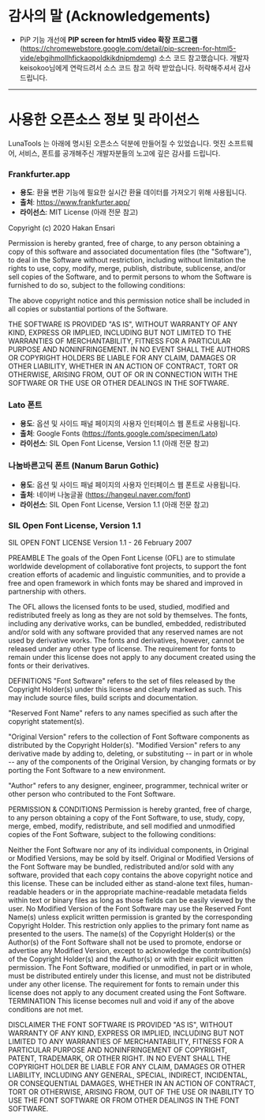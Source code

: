 # 감사의 말 (Acknowledgements)

- PiP 기능 개선에 **PIP screen for html5 video 확장 프로그램** (https://chromewebstore.google.com/detail/pip-screen-for-html5-vide/ebgihmollhfickaopoldkikdnipmdemg) 소스 코드 참고했습니다. 개발자 keisokoo님에게 연락드려서 소스 코드 참고 허락 받았습니다. 허락해주셔서 감사드립니다.

---

# 사용한 오픈소스 정보 및 라이선스

LunaTools 는 아래에 명시된 오픈소스 덕분에 만들어질 수 있었습니다. 멋진 소프트웨어, 서비스, 폰트를 공개해주신 개발자분들의 노고에 깊은 감사를 드립니다.

### Frankfurter.app

- **용도**: 환율 변환 기능에 필요한 실시간 환율 데이터를 가져오기 위해 사용됩니다.
- **출처**: https://www.frankfurter.app/
- **라이선스**: MIT License (아래 전문 참고)

Copyright (c) 2020 Hakan Ensari

Permission is hereby granted, free of charge, to any person obtaining a copy
of this software and associated documentation files (the "Software"), to deal
in the Software without restriction, including without limitation the rights
to use, copy, modify, merge, publish, distribute, sublicense, and/or sell
copies of the Software, and to permit persons to whom the Software is
furnished to do so, subject to the following conditions:

The above copyright notice and this permission notice shall be included in all
copies or substantial portions of the Software.

THE SOFTWARE IS PROVIDED "AS IS", WITHOUT WARRANTY OF ANY KIND, EXPRESS OR
IMPLIED, INCLUDING BUT NOT LIMITED TO THE WARRANTIES OF MERCHANTABILITY,
FITNESS FOR A PARTICULAR PURPOSE AND NONINFRINGEMENT. IN NO EVENT SHALL THE
AUTHORS OR COPYRIGHT HOLDERS BE LIABLE FOR ANY CLAIM, DAMAGES OR OTHER
LIABILITY, WHETHER IN AN ACTION OF CONTRACT, TORT OR OTHERWISE, ARISING FROM,
OUT OF OR IN CONNECTION WITH THE SOFTWARE OR THE USE OR OTHER DEALINGS IN THE
SOFTWARE.

### Lato 폰트

- **용도**: 옵션 및 사이드 패널 페이지의 사용자 인터페이스 웹 폰트로 사용됩니다.
- **출처**: Google Fonts (https://fonts.google.com/specimen/Lato)
- **라이선스**: SIL Open Font License, Version 1.1 (아래 전문 참고)

### 나눔바른고딕 폰트 (Nanum Barun Gothic)

- **용도**: 옵션 및 사이드 패널 페이지의 사용자 인터페이스 웹 폰트로 사용됩니다.
- **출처**: 네이버 나눔글꼴 (https://hangeul.naver.com/font)
- **라이선스**: SIL Open Font License, Version 1.1 (아래 전문 참고)

### SIL Open Font License, Version 1.1

SIL OPEN FONT LICENSE Version 1.1 - 26 February 2007

PREAMBLE
The goals of the Open Font License (OFL) are to stimulate worldwide development of collaborative font projects, to support the font creation efforts of academic and linguistic communities, and to provide a free and open framework in which fonts may be shared and improved in partnership with others.

The OFL allows the licensed fonts to be used, studied, modified and redistributed freely as long as they are not sold by themselves. The fonts, including any derivative works, can be bundled, embedded, redistributed and/or sold with any software provided that any reserved names are not used by derivative works. The fonts and derivatives, however, cannot be released under any other type of license. The requirement for fonts to remain under this license does not apply to any document created using the fonts or their derivatives.

DEFINITIONS
"Font Software" refers to the set of files released by the Copyright Holder(s) under this license and clearly marked as such. This may include source files, build scripts and documentation.

"Reserved Font Name" refers to any names specified as such after the copyright statement(s).

"Original Version" refers to the collection of Font Software components as distributed by the Copyright Holder(s).
"Modified Version" refers to any derivative made by adding to, deleting, or substituting -- in part or in whole -- any of the components of the Original Version, by changing formats or by porting the Font Software to a new environment.

"Author" refers to any designer, engineer, programmer, technical writer or other person who contributed to the Font Software.

PERMISSION & CONDITIONS
Permission is hereby granted, free of charge, to any person obtaining a copy of the Font Software, to use, study, copy, merge, embed, modify, redistribute, and sell modified and unmodified copies of the Font Software, subject to the following conditions:

Neither the Font Software nor any of its individual components, in Original or Modified Versions, may be sold by itself.
Original or Modified Versions of the Font Software may be bundled, redistributed and/or sold with any software, provided that each copy contains the above copyright notice and this license. These can be included either as stand-alone text files, human-readable headers or in the appropriate machine-readable metadata fields within text or binary files as long as those fields can be easily viewed by the user.
No Modified Version of the Font Software may use the Reserved Font Name(s) unless explicit written permission is granted by the corresponding Copyright Holder. This restriction only applies to the primary font name as presented to the users.
The name(s) of the Copyright Holder(s) or the Author(s) of the Font Software shall not be used to promote, endorse or advertise any Modified Version, except to acknowledge the contribution(s) of the Copyright Holder(s) and the Author(s) or with their explicit written permission.
The Font Software, modified or unmodified, in part or in whole, must be distributed entirely under this license, and must not be distributed under any other license. The requirement for fonts to remain under this license does not apply to any document created using the Font Software.
TERMINATION
This license becomes null and void if any of the above conditions are not met.

DISCLAIMER
THE FONT SOFTWARE IS PROVIDED "AS IS", WITHOUT WARRANTY OF ANY KIND, EXPRESS OR IMPLIED, INCLUDING BUT NOT LIMITED TO ANY WARRANTIES OF MERCHANTABILITY, FITNESS FOR A PARTICULAR PURPOSE AND NONINFRINGEMENT OF COPYRIGHT, PATENT, TRADEMARK, OR OTHER RIGHT. IN NO EVENT SHALL THE COPYRIGHT HOLDER BE LIABLE FOR ANY CLAIM, DAMAGES OR OTHER LIABILITY, INCLUDING ANY GENERAL, SPECIAL, INDIRECT, INCIDENTAL, OR CONSEQUENTIAL DAMAGES, WHETHER IN AN ACTION OF CONTRACT, TORT OR OTHERWISE, ARISING FROM, OUT OF THE USE OR INABILITY TO USE THE FONT SOFTWARE OR FROM OTHER DEALINGS IN THE FONT SOFTWARE.